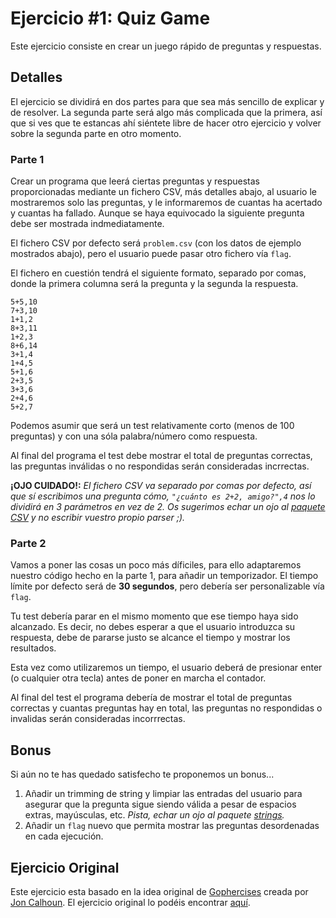 # Ejercicio #1: Quiz Game

Este ejercicio consiste en crear un juego rápido de preguntas y respuestas.

## Detalles

El ejercicio se dividirá en dos partes para que sea más sencillo de explicar y de resolver. La segunda parte
será algo más complicada que la primera, así que si ves que te estancas ahí siéntete libre de hacer otro ejercicio
y volver sobre la segunda parte en otro momento.

### Parte 1

Crear un programa que leerá ciertas preguntas y respuestas proporcionadas mediante un fichero CSV, más detalles abajo, al usuario
le mostraremos solo las preguntas, y le informaremos de cuantas ha acertado y cuantas ha fallado. Aunque se haya equivocado la siguiente
pregunta debe ser mostrada indmediatamente.

El fichero CSV por defecto será `problem.csv` (con los datos de ejemplo mostrados abajo), pero el usuario puede pasar otro fichero
vía `flag`.

El fichero en cuestión tendrá el siguiente formato, separado por comas, donde la primera columna será la pregunta y la segunda la respuesta.

```
5+5,10
7+3,10
1+1,2
8+3,11
1+2,3
8+6,14
3+1,4
1+4,5
5+1,6
2+3,5
3+3,6
2+4,6
5+2,7
```

Podemos asumir que será un test relativamente corto (menos de 100 preguntas) y con una sóla palabra/número como respuesta.

Al final del programa el test debe mostrar el total de preguntas correctas, las preguntas inválidas o no respondidas serán consideradas incrrectas.

**¡OJO CUIDADO!:** *El fichero CSV va separado por comas por defecto, así que sí escribimos una pregunta cómo, `"¿cuánto es 2+2, amigo?",4` nos lo dividirá en 3 parámetros en vez de 2. Os sugerimos echar un ojo al [paquete CSV](https://golang.org/pkg/encoding/csv/) y no escribir vuestro propio parser ;).*

### Parte 2

Vamos a poner las cosas un poco más díficiles, para ello adaptaremos nuestro código hecho en la parte 1, para añadir un temporizador.
El tiempo límite por defecto será de **30 segundos**, pero debería ser personalizable vía `flag`. 

Tu test debería parar en el mismo momento que ese tiempo haya sido alcanzado. Es decir, no debes esperar a que el usuario introduzca su respuesta, debe de pararse justo se alcance el tiempo y mostrar los resultados.

Esta vez como utilizaremos un tiempo, el usuario deberá de presionar enter (o cualquier otra tecla) antes de poner en marcha el contador.

Al final del test el programa debería de mostrar el total de preguntas correctas y cuantas preguntas hay en total, las preguntas no respondidas o invalidas serán consideradas incorrrectas.

## Bonus

Si aún no te has quedado satisfecho te proponemos un bonus...

1. Añadir un trimming de string y limpiar las entradas del usuario para asegurar que la pregunta sigue siendo válida a pesar de espacios extras, mayúsculas, etc. *Pista, echar un ojo al paquete [strings](https://golang.org/pkg/strings/).*
2. Añadir un `flag` nuevo que permita mostrar las preguntas desordenadas en cada ejecución.

## Ejercicio Original

Este ejercicio esta basado en la idea original de [Gophercises](https://gophercises.com/) creada por [Jon Calhoun](https://twitter.com/joncalhoun). El ejercicio original lo podéis encontrar [aquí](https://github.com/gophercises/quiz).